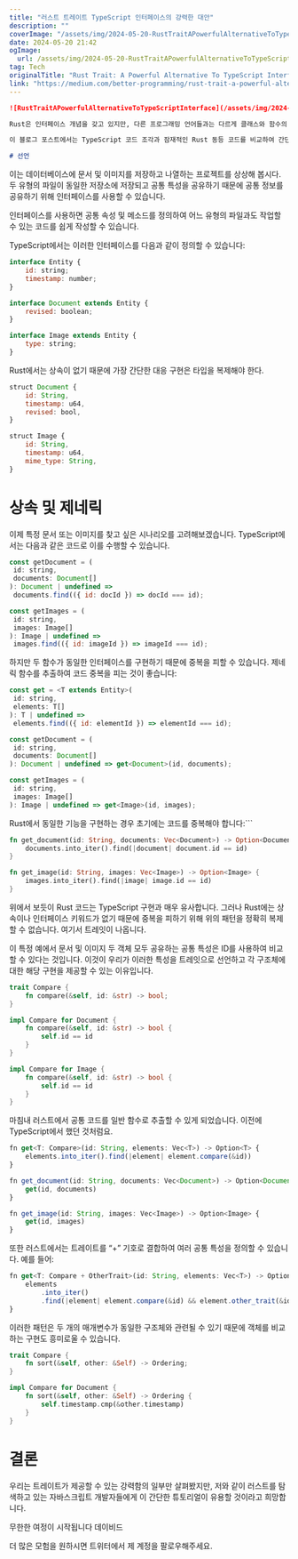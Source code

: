 ```yaml
---
title: "러스트 트레이트 TypeScript 인터페이스의 강력한 대안"
description: ""
coverImage: "/assets/img/2024-05-20-RustTraitAPowerfulAlternativeToTypeScriptInterface_0.png"
date: 2024-05-20 21:42
ogImage: 
  url: /assets/img/2024-05-20-RustTraitAPowerfulAlternativeToTypeScriptInterface_0.png
tag: Tech
originalTitle: "Rust Trait: A Powerful Alternative To TypeScript Interface"
link: "https://medium.com/better-programming/rust-trait-a-powerful-alternative-to-typescript-interface-e671cd7f9690"
---
```



```markdown
![RustTraitAPowerfulAlternativeToTypeScriptInterface](/assets/img/2024-05-20-RustTraitAPowerfulAlternativeToTypeScriptInterface_0.png)

Rust은 인터페이스 개념을 갖고 있지만, 다른 프로그래밍 언어들과는 다르게 클래스와 함수의 동작을 지정하기 위해 인터페이스 키워드를 사용하지 않습니다. 대신, Rust의 가장 가까운 추상화 패턴은 트레이트입니다. 이러한 개념들은 많은 차이가 있지만, 둘 다 다중 가능한 구현을 다루는 문제를 해결합니다.

이 블로그 포스트에서는 TypeScript 코드 조각과 잠재적인 Rust 동등 코드를 비교하여 간단하고 유연하며 조립 가능한 코드를 어떻게 구현하는지를 보여줄 것입니다.

# 선언
```

<div class="content-ad"></div>

이는 데이터베이스에 문서 및 이미지를 저장하고 나열하는 프로젝트를 상상해 봅시다. 두 유형의 파일이 동일한 저장소에 저장되고 공통 특성을 공유하기 때문에 공통 정보를 공유하기 위해 인터페이스를 사용할 수 있습니다.

인터페이스를 사용하면 공통 속성 및 메소드를 정의하여 어느 유형의 파일과도 작업할 수 있는 코드를 쉽게 작성할 수 있습니다.

TypeScript에서는 이러한 인터페이스를 다음과 같이 정의할 수 있습니다:

```js
interface Entity {
    id: string;
    timestamp: number;
}

interface Document extends Entity {
    revised: boolean;
}

interface Image extends Entity {
    type: string;
}
```

<div class="content-ad"></div>

Rust에서는 상속이 없기 때문에 가장 간단한 대응 구현은 타입을 복제해야 한다.

```js
struct Document {
    id: String,
    timestamp: u64,
    revised: bool,
}

struct Image {
    id: String,
    timestamp: u64,
    mime_type: String,
}
```

# 상속 및 제네릭

이제 특정 문서 또는 이미지를 찾고 싶은 시나리오를 고려해보겠습니다. TypeScript에서는 다음과 같은 코드로 이를 수행할 수 있습니다.

<div class="content-ad"></div>

```js
const getDocument = (
 id: string,
 documents: Document[]
): Document | undefined =>
 documents.find(({ id: docId }) => docId === id);

const getImages = (
 id: string,
 images: Image[]
): Image | undefined =>
 images.find(({ id: imageId }) => imageId === id);
```

하지만 두 함수가 동일한 인터페이스를 구현하기 때문에 중복을 피할 수 있습니다. 제네릭 함수를 추출하여 코드 중복을 피는 것이 좋습니다:

```js
const get = <T extends Entity>(
 id: string,
 elements: T[]
): T | undefined =>
 elements.find(({ id: elementId }) => elementId === id);

const getDocument = (
 id: string,
 documents: Document[]
): Document | undefined => get<Document>(id, documents);

const getImages = (
 id: string,
 images: Image[]
): Image | undefined => get<Image>(id, images);
```

Rust에서 동일한 기능을 구현하는 경우 초기에는 코드를 중복해야 합니다:```

<div class="content-ad"></div>

```rs
fn get_document(id: String, documents: Vec<Document>) -> Option<Document> {
    documents.into_iter().find(|document| document.id == id)
}

fn get_image(id: String, images: Vec<Image>) -> Option<Image> {
    images.into_iter().find(|image| image.id == id)
}
```

위에서 보듯이 Rust 코드는 TypeScript 구현과 매우 유사합니다. 그러나 Rust에는 상속이나 인터페이스 키워드가 없기 때문에 중복을 피하기 위해 위의 패턴을 정확히 복제할 수 없습니다. 여기서 트레잇이 나옵니다.

이 특정 예에서 문서 및 이미지 두 객체 모두 공유하는 공통 특성은 ID를 사용하여 비교할 수 있다는 것입니다. 이것이 우리가 이러한 특성을 트레잇으로 선언하고 각 구조체에 대한 해당 구현을 제공할 수 있는 이유입니다.

```rs
trait Compare {
    fn compare(&self, id: &str) -> bool;
}

impl Compare for Document {
    fn compare(&self, id: &str) -> bool {
        self.id == id
    }
}

impl Compare for Image {
    fn compare(&self, id: &str) -> bool {
        self.id == id
    }
}
```

<div class="content-ad"></div>

마침내 러스트에서 공통 코드를 일반 함수로 추출할 수 있게 되었습니다. 이전에 TypeScript에서 했던 것처럼요.

```js
fn get<T: Compare>(id: String, elements: Vec<T>) -> Option<T> {
    elements.into_iter().find(|element| element.compare(&id))
}

fn get_document(id: String, documents: Vec<Document>) -> Option<Document> {
    get(id, documents)
}

fn get_image(id: String, images: Vec<Image>) -> Option<Image> {
    get(id, images)
}
```

또한 러스트에서는 트레이트를 “+” 기호로 결합하여 여러 공통 특성을 정의할 수 있습니다. 예를 들어:

```js
fn get<T: Compare + OtherTrait>(id: String, elements: Vec<T>) -> Option<T> {
    elements
        .into_iter()
        .find(|element| element.compare(&id) && element.other_trait(&id))
}
```

<div class="content-ad"></div>

이러한 패턴은 두 개의 매개변수가 동일한 구조체와 관련될 수 있기 때문에 객체를 비교하는 구현도 흥미로울 수 있습니다.

```rust
trait Compare {
    fn sort(&self, other: &Self) -> Ordering;
}

impl Compare for Document {
    fn sort(&self, other: &Self) -> Ordering {
        self.timestamp.cmp(&other.timestamp)
    }
}
```

# 결론

우리는 트레이트가 제공할 수 있는 강력함의 일부만 살펴봤지만, 저와 같이 러스트를 탐색하고 있는 자바스크립트 개발자들에게 이 간단한 튜토리얼이 유용할 것이라고 희망합니다.

<div class="content-ad"></div>

무한한 여정이 시작됩니다
데이비드

더 많은 모험을 원하시면 트위터에서 제 계정을 팔로우해주세요.